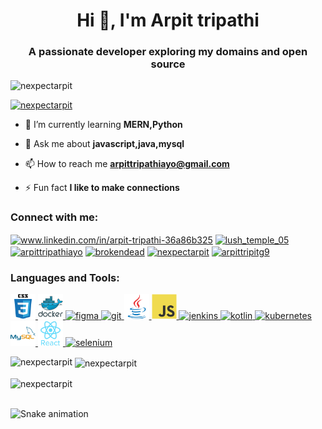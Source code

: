 <h1 align="center">Hi 👋, I'm Arpit tripathi</h1>
<h3 align="center">A passionate developer exploring my domains and open source</h3>

<p align="left"> <img src="https://komarev.com/ghpvc/?username=nexpectarpit&label=Profile%20views&color=0e75b6&style=flat" alt="nexpectarpit" /> </p>

<p align="left"> <a href="https://github.com/ryo-ma/github-profile-trophy"><img src="https://github-profile-trophy.vercel.app/?username=nexpectarpit" alt="nexpectarpit" /></a> </p>

- 🌱 I’m currently learning **MERN,Python**

- 💬 Ask me about **javascript,java,mysql**

- 📫 How to reach me **arpittripathiayo@gmail.com**

- ⚡ Fun fact **I like to make connections**

<h3 align="left">Connect with me:</h3>
<p align="left">
<a href="https://linkedin.com/in/www.linkedin.com/in/arpit-tripathi-36a86b325" target="blank"><img align="center" src="https://raw.githubusercontent.com/rahuldkjain/github-profile-readme-generator/master/src/images/icons/Social/linked-in-alt.svg" alt="www.linkedin.com/in/arpit-tripathi-36a86b325" height="30" width="40" /></a>
<a href="https://www.codechef.com/users/lush_temple_05" target="blank"><img align="center" src="https://cdn.jsdelivr.net/npm/simple-icons@3.1.0/icons/codechef.svg" alt="lush_temple_05" height="30" width="40" /></a>
<a href="https://www.hackerrank.com/arpittripathiayo" target="blank"><img align="center" src="https://raw.githubusercontent.com/rahuldkjain/github-profile-readme-generator/master/src/images/icons/Social/hackerrank.svg" alt="arpittripathiayo" height="30" width="40" /></a>
<a href="https://codeforces.com/profile/brokendead" target="blank"><img align="center" src="https://raw.githubusercontent.com/rahuldkjain/github-profile-readme-generator/master/src/images/icons/Social/codeforces.svg" alt="brokendead" height="30" width="40" /></a>
<a href="https://www.leetcode.com/nexpectarpit" target="blank"><img align="center" src="https://raw.githubusercontent.com/rahuldkjain/github-profile-readme-generator/master/src/images/icons/Social/leet-code.svg" alt="nexpectarpit" height="30" width="40" /></a>
<a href="https://auth.geeksforgeeks.org/user/arpittripitg9" target="blank"><img align="center" src="https://raw.githubusercontent.com/rahuldkjain/github-profile-readme-generator/master/src/images/icons/Social/geeks-for-geeks.svg" alt="arpittripitg9" height="30" width="40" /></a>
</p>

<h3 align="left">Languages and Tools:</h3>
<p align="left"> <a href="https://www.w3schools.com/css/" target="_blank" rel="noreferrer"> <img src="https://raw.githubusercontent.com/devicons/devicon/master/icons/css3/css3-original-wordmark.svg" alt="css3" width="40" height="40"/> </a> <a href="https://www.docker.com/" target="_blank" rel="noreferrer"> <img src="https://raw.githubusercontent.com/devicons/devicon/master/icons/docker/docker-original-wordmark.svg" alt="docker" width="40" height="40"/> </a> <a href="https://www.figma.com/" target="_blank" rel="noreferrer"> <img src="https://www.vectorlogo.zone/logos/figma/figma-icon.svg" alt="figma" width="40" height="40"/> </a> <a href="https://git-scm.com/" target="_blank" rel="noreferrer"> <img src="https://www.vectorlogo.zone/logos/git-scm/git-scm-icon.svg" alt="git" width="40" height="40"/> </a> <a href="https://www.java.com" target="_blank" rel="noreferrer"> <img src="https://raw.githubusercontent.com/devicons/devicon/master/icons/java/java-original.svg" alt="java" width="40" height="40"/> </a> <a href="https://developer.mozilla.org/en-US/docs/Web/JavaScript" target="_blank" rel="noreferrer"> <img src="https://raw.githubusercontent.com/devicons/devicon/master/icons/javascript/javascript-original.svg" alt="javascript" width="40" height="40"/> </a> <a href="https://www.jenkins.io" target="_blank" rel="noreferrer"> <img src="https://www.vectorlogo.zone/logos/jenkins/jenkins-icon.svg" alt="jenkins" width="40" height="40"/> </a> <a href="https://kotlinlang.org" target="_blank" rel="noreferrer"> <img src="https://www.vectorlogo.zone/logos/kotlinlang/kotlinlang-icon.svg" alt="kotlin" width="40" height="40"/> </a> <a href="https://kubernetes.io" target="_blank" rel="noreferrer"> <img src="https://www.vectorlogo.zone/logos/kubernetes/kubernetes-icon.svg" alt="kubernetes" width="40" height="40"/> </a> <a href="https://www.mysql.com/" target="_blank" rel="noreferrer"> <img src="https://raw.githubusercontent.com/devicons/devicon/master/icons/mysql/mysql-original-wordmark.svg" alt="mysql" width="40" height="40"/> </a> <a href="https://reactjs.org/" target="_blank" rel="noreferrer"> <img src="https://raw.githubusercontent.com/devicons/devicon/master/icons/react/react-original-wordmark.svg" alt="react" width="40" height="40"/> </a> <a href="https://www.selenium.dev" target="_blank" rel="noreferrer"> <img src="https://raw.githubusercontent.com/detain/svg-logos/780f25886640cef088af994181646db2f6b1a3f8/svg/selenium-logo.svg" alt="selenium" width="40" height="40"/> </a> </p>

<p><img align="left" src="https://github-readme-stats.vercel.app/api/top-langs?username=nexpectarpit&show_icons=true&locale=en&layout=compact" alt="nexpectarpit" /></p>

<p>&nbsp;<img align="center" src="https://github-readme-stats.vercel.app/api?username=nexpectarpit&show_icons=true&locale=en" alt="nexpectarpit" /></p>

<p><img align="center" src="https://github-readme-streak-stats.herokuapp.com/?user=nexpectarpit&" alt="nexpectarpit" /></p>


<br clear="both">

<img src="https://raw.githubusercontent.com/maurodesouza/maurodesouza/output/snake.svg" alt="Snake animation" />

###
